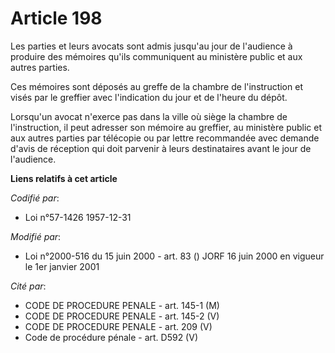 # Article 198

Les parties et leurs avocats sont admis jusqu'au jour de l'audience à produire des mémoires qu'ils communiquent au ministère
public et aux autres parties.

Ces mémoires sont déposés au greffe de la chambre de l'instruction et visés par le greffier avec l'indication du jour et de
l'heure du dépôt.

Lorsqu'un avocat n'exerce pas dans la ville où siège la chambre de l'instruction, il peut adresser son mémoire au greffier,
au ministère public et aux autres parties par télécopie ou par lettre recommandée avec demande d'avis de réception qui doit
parvenir à leurs destinataires avant le jour de l'audience.

**Liens relatifs à cet article**

_Codifié par_:

  - Loi n°57-1426 1957-12-31

_Modifié par_:

  - Loi n°2000-516 du 15 juin 2000 - art. 83 () JORF 16 juin 2000 en vigueur le 1er janvier 2001

_Cité par_:

  - CODE DE PROCEDURE PENALE - art. 145-1 (M)
  - CODE DE PROCEDURE PENALE - art. 145-2 (V)
  - CODE DE PROCEDURE PENALE - art. 209 (V)
  - Code de procédure pénale - art. D592 (V)
